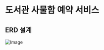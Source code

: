 # 도서관 사물함 예약 서비스

## ERD 설계
![Image](https://github.com/user-attachments/assets/74863749-954d-4117-a56e-bd5da10fb52d)
